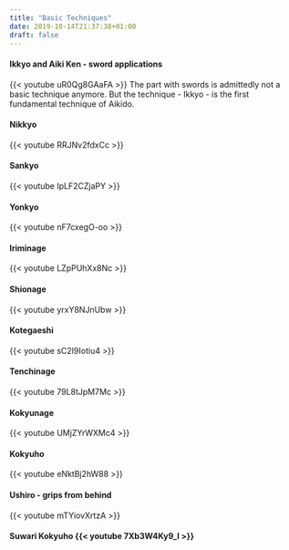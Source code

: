 ```yaml
---
title: "Basic Techniques"
date: 2019-10-14T21:37:38+01:00
draft: false
---
```


<h4>Ikkyo and Aiki Ken - sword applications</h4>
{{< youtube uR0Qg8GAaFA >}}
The part with swords is admittedly not a basic technique anymore.
But the technique - Ikkyo - is the first fundamental technique of Aikido.

<h4>Nikkyo</h4>
{{< youtube RRJNv2fdxCc >}}

<h4>Sankyo</h4>
{{< youtube IpLF2CZjaPY >}}

<h4>Yonkyo</h4>
{{< youtube nF7cxegO-oo >}}

<h4>Iriminage</h4>
{{< youtube LZpPUhXx8Nc >}}

<h4>Shionage</h4>
{{< youtube yrxY8NJnUbw >}}

<h4>Kotegaeshi</h4>
{{< youtube sC2I9Iotiu4 >}}

<h4>Tenchinage</h4>
{{< youtube 79L8tJpM7Mc >}}

<h4>Kokyunage</h4>
{{< youtube UMjZYrWXMc4 >}}

<h4>Kokyuho</h4>
{{< youtube eNktBj2hW88 >}}

<h4>Ushiro - grips from behind</h4>
{{< youtube mTYiovXrtzA >}}

<h4>Suwari Kokyuho
{{< youtube 7Xb3W4Ky9_I >}} 